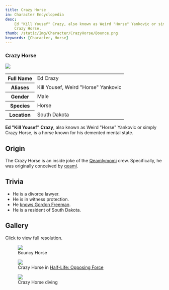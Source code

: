 ```yaml
---
title: Crazy Horse
in: Character Encyclopedia
desc:
    Ed "Kill Yousef" Crazy, also known as Weird "Horse" Yankovic or simply
    Crazy Horse.
thumb: /static/Img/Character/CrazyHorse/Bounce.png
keywords: [Character, Horse]
---
```


<aside class="side-info">
    <h3>Crazy Horse</h3>
    <img class="char-portrait" src="/static/Img/Character/CrazyHorse/Bounce.png">
    <table>
        <tr><th>Full Name</th><td>Ed Crazy</td></tr>
        <tr><th>Aliases</th><td>Kill Yousef, Weird "Horse" Yankovic</td></tr>
        <tr><th>Gender</th><td>Male</td></tr>
        <tr><th>Species</th><td>Horse</td></tr>
        <tr><th>Location</th><td>South Dakota</td></tr>
    </table>
</aside>

**Ed "Kill Yousef" Crazy**, also known as Weird "Horse" Yankovic or simply Crazy
Horse, is a horse known for his demented mental state.

## Origin

The Crazy Horse is an inside joke of the [Qeamlymomi] crew. Specifically, he
was originally conceived by [qeaml].

## Trivia

* He is a divorce lawyer.
* He is in witness protection.
* He [knows Gordon Freeman][Gordon].
* He is a resident of South Dakota.

## Gallery

Click to view full resolution.

<div class="gallery">

<figure class="gallery-elem">
    <a href="/static/Img/Character/CrazyHorse/Bounce.png">
        <img src="/static/Img/Character/CrazyHorse/Bounce.png">
    </a>
    <figcaption>
        Bouncy Horse
    </figcaption>
</figure>

<figure class="gallery-elem">
    <a href="/static/Img/Character/CrazyHorse/OpposingHorse.png">
        <img src="/static/Img/Character/CrazyHorse/OpposingHorse.png">
    </a>
    <figcaption>
        Crazy Horse in
        <a href="https://en.wikipedia.org/wiki/Half-Life%3A_Opposing_Force">
            Half-Life: Opposing Force
        </a>
    </figcaption>
</figure>

<figure class="gallery-elem">
    <a href="/static/Img/Character/CrazyHorse/Diving.png">
        <img src="/static/Img/Character/CrazyHorse/Diving.png">
    </a>
    <figcaption>
        Crazy Horse diving
    </figcaption>
</figure>

</div>

[Qeamlymomi]: https://x.com/Qeamlymomi
[qeaml]: https://qeaml.github.io
[Gordon]: /static/Img/Character/CrazyHorse/Gordon.png
